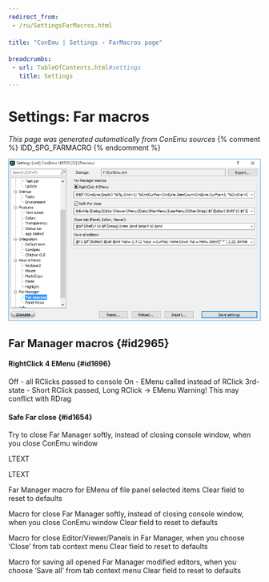 ```yaml
---
redirect_from:
 - /ru/SettingsFarMacros.html

title: "ConEmu | Settings › FarMacros page"

breadcrumbs:
 - url: TableOfContents.html#settings
   title: Settings
---
```


# Settings: Far macros

*This page was generated automatically from ConEmu sources*
{% comment %} IDD_SPG_FARMACRO {% endcomment %}

![ConEmu Settings: Far macros](/img/Settings-Far-Macros.png)



## Far Manager macros  {#id2965}

#### RightClick 4 EMenu  {#id1696}
Off - all RClicks passed to console On - EMenu called instead of RClick 3rd-state - Short RClick passed, Long RClick -> EMenu Warning! This may conflict with RDrag

#### Safe Far close  {#id1654}
Try to close Far Manager softly, instead of closing console window, when you close ConEmu window

LTEXT



LTEXT



Far Manager macro for EMenu of file panel selected items Clear field to reset to defaults

Macro for close Far Manager softly, instead of closing console window, when you close ConEmu window Clear field to reset to defaults

Macro for close Editor/Viewer/Panels in Far Manager, when you choose ‘Close’ from tab context menu Clear field to reset to defaults

Macro for saving all opened Far Manager modified editors, when you choose ‘Save all’ from tab context menu Clear field to reset to defaults

